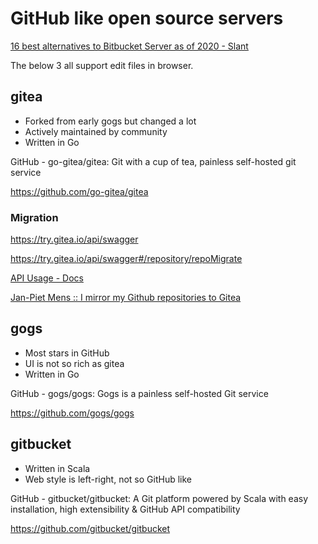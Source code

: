 # GitHub like open source servers

[16 best alternatives to Bitbucket Server as of 2020 - Slant](https://www.slant.co/options/4864/alternatives/~bitbucket-server-alternatives)

The below 3 all support edit files in browser.

## gitea

* Forked from early gogs but changed a lot
* Actively maintained by community
* Written in Go

GitHub - go-gitea/gitea: Git with a cup of tea, painless self-hosted git service

https://github.com/go-gitea/gitea
### Migration

https://try.gitea.io/api/swagger

https://try.gitea.io/api/swagger#/repository/repoMigrate

[API Usage - Docs](https://docs.gitea.io/en-us/api-usage/)

[Jan-Piet Mens :: I mirror my Github repositories to Gitea](https://jpmens.net/2019/04/15/i-mirror-my-github-repositories-to-gitea/)


## gogs

* Most stars in GitHub
* UI is not so rich as gitea
* Written in Go

GitHub - gogs/gogs: Gogs is a painless self-hosted Git service

https://github.com/gogs/gogs

## gitbucket

* Written in Scala
* Web style is left-right, not so GitHub like

GitHub - gitbucket/gitbucket: A Git platform powered by Scala with easy installation, high extensibility & GitHub API compatibility

https://github.com/gitbucket/gitbucket


